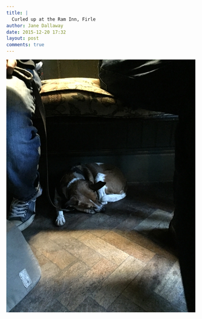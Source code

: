 ```yaml
---
title: |
  Curled up at the Ram Inn, Firle
author: Jane Dallaway
date: 2015-12-20 17:32
layout: post
comments: true
---
```


<div><a href="/media/tp_IMG_5095.JPG"><img src="/media/tp_thumb_IMG_5095.JPG" width="500" height="667"/></a></div>



  

      
